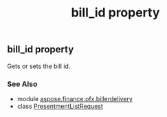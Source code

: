 ﻿---
title: bill_id property
second_title: Aspose.Finance for Python via .NET API References
description: 
type: docs
weight: 30
url: /python-net/aspose.finance.ofx.billerdelivery/presentmentlistrequest/bill_id/
is_root: false
---

## bill_id property


Gets or sets the bill id.

### See Also
* module [aspose.finance.ofx.billerdelivery](../../)
* class [PresentmentListRequest](/finance/python-net/aspose.finance.ofx.billerdelivery/presentmentlistrequest)
